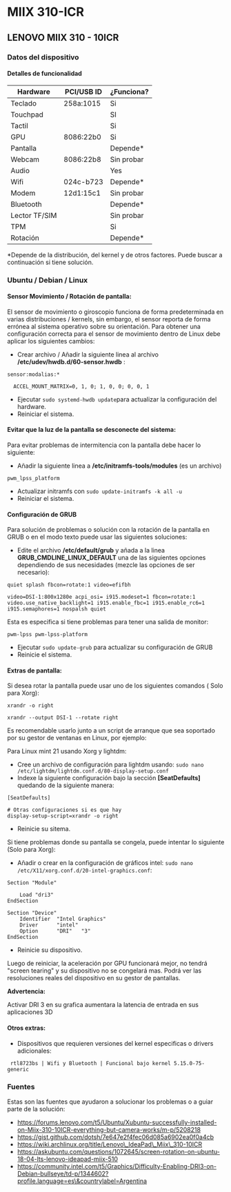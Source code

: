 # MIIX 310-ICR

## LENOVO MIIX 310 - 10ICR

### Datos del dispositivo

#### Detalles de funcionalidad

| **Hardware**  | **PCI/USB ID** | **¿Funciona?** |
| ------------- | -------------- | -------------- |
| Teclado       | 258a:1015      | Si             |
| Touchpad      |                | SI             |
| Tactil        |                | Si             |
| GPU           | 8086:22b0      | Si             |
| Pantalla      |                | Depende\*      |
| Webcam        | 8086:22b8      | Sin probar     |
| Audio         |                | Yes            |
| Wifi          | 024c-b723      | Depende\*      |
| Modem         | 12d1:15c1      | Sin probar     |
| Bluetooth     |                | Depende\*      |
| Lector TF/SIM |                | Sin probar     |
| TPM           |                | Si             |
| Rotación      |                | Depende\*      |

\*Depende de la distribución, del kernel y de otros factores. Puede buscar a continuación si tiene solución.

### Ubuntu / Debian / Linux

#### Sensor Movimiento / Rotación de pantalla:

El sensor de movimiento o giroscopio funciona de forma predeterminada en varias distribuciones / kernels, sin embargo, el sensor reporta de forma errónea al sistema operativo sobre su orientación. Para obtener una configuración correcta para el sensor de movimiento dentro de Linux debe aplicar los siguientes cambios:

* Crear archivo / Añadir la siguiente linea al archivo **/etc/udev/hwdb.d/60-sensor.hwdb** :

>

```
sensor:modalias:*
```

```
  ACCEL_MOUNT_MATRIX=0, 1, 0; 1, 0, 0; 0, 0, 1
```

* Ejecutar `sudo systemd-hwdb update`para actualizar la configuración del hardware.
* Reiniciar el sistema.

#### Evitar que la luz de la pantalla se desconecte del sistema:

Para evitar problemas de intermitencia con la pantalla debe hacer lo siguiente:

* Añadir la siguiente linea a **/etc/initramfs-tools/modules** (es un archivo)

>

```
pwm_lpss_platform
```

* Actualizar initramfs con `sudo update-initramfs -k all -u`
* Reiniciar el sistema.

#### Configuración de GRUB

Para solución de problemas o solución con la rotación de la pantalla en GRUB o en el modo texto puede usar las siguientes soluciones:

* Edite el archivo **/etc/default/grub** y añada a la linea **GRUB\_CMDLINE\_LINUX\_DEFAULT** una de las siguientes opciones dependiendo de sus necesidades (mezcle las opciones de ser necesario):

>

```
quiet splash fbcon=rotate:1 video=efifbh
```

>

```
video=DSI-1:800x1280e acpi_osi= i915.modeset=1 fbcon=rotate:1 video.use_native_backlight=1 i915.enable_fbc=1 i915.enable_rc6=1 i915.semaphores=1 nospalsh quiet
```

Esta es especifica si tiene problemas para tener una salida de monitor:

>

```
pwm-lpss pwm-lpss-platform
```

* Ejecutar `sudo update-grub` para actualizar su configuración de GRUB
* Reinicie el sistema.

#### Extras de pantalla:

Si desea rotar la pantalla puede usar uno de los siguientes comandos ( Solo para Xorg):

>

```
xrandr -o right
```

>

```
xrandr --output DSI-1 --rotate right
```

Es recomendable usarlo junto a un script de arranque que sea soportado por su gestor de ventanas en Linux, por ejemplo:

Para Linux mint 21 usando Xorg y lightdm:

* Cree un archivo de configuración para lightdm usando: `sudo nano /etc/lightdm/lightdm.conf.d/80-display-setup.conf`
* Indexe la siguiente configuración bajo la sección **\[SeatDefaults]** quedando de la siguiente manera:

>

```
[SeatDefaults]
```

```
# Otras configuraciones si es que hay
display-setup-script=xrandr -o right
```

* Reinicie su sitema.

Si tiene problemas donde su pantalla se congela, puede intentar lo siguiente (Solo para Xorg):

* Añadir o crear en la configuración de gráficos intel: `sudo nano /etc/X11/xorg.conf.d/20-intel-graphics.conf`:

>

```
Section "Module"
```

```
    Load "dri3"
EndSection

Section "Device"
    Identifier  "Intel Graphics"
    Driver      "intel"
    Option      "DRI"   "3"
EndSection
```

* Reinicie su dispositivo.

Luego de reiniciar, la aceleración por GPU funcionará mejor, no tendrá "screen tearing" y su dispositivo no se congelará mas. Podrá ver las resoluciones reales del dispositivo en su gestor de pantallas.

**Advertencia:**

Activar DRI 3 en su grafica aumentara la latencia de entrada en sus aplicaciones 3D

#### Otros extras:

* Dispositivos que requieren versiones del kernel especificas o drivers adicionales:

>

```
 rtl8723bs | Wifi y Bluetooth | Funcional bajo kernel 5.15.0-75-generic
```

### Fuentes

Estas son las fuentes que ayudaron a solucionar los problemas o a guiar parte de la solución:

* https://forums.lenovo.com/t5/Ubuntu/Xubuntu-successfully-installed-on-Miix-310-10ICR-everything-but-camera-works/m-p/5208218
* https://gist.github.com/dotsh/7e647e2f4fec06d085a6902ea0f0a4cb
* https://wiki.archlinux.org/title/Lenovo\_IdeaPad\_Miix\_310-10ICR
* https://askubuntu.com/questions/1072645/screen-rotation-on-ubuntu-18-04-lts-lenovo-ideapad-miix-510
* https://community.intel.com/t5/Graphics/Difficulty-Enabling-DRI3-on-Debian-bullseye/td-p/1344602?profile.language=es\&countrylabel=Argentina
